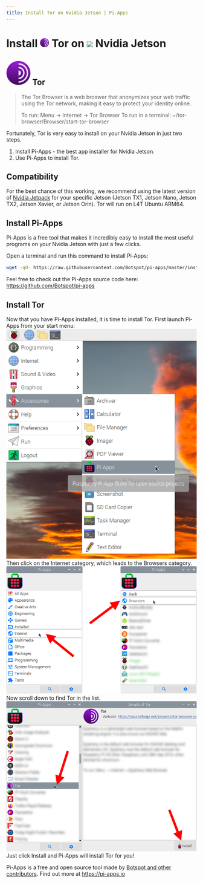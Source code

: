 ```yaml
---
title: Install Tor on Nvidia Jetson | Pi-Apps
---
```

<div class="simple-install-content content">

# Install <img src="/img/app-icons/Tor/icon-64.png" height=24> Tor on <img src=https://assets.nvidiagrid.net/favicon.ico height=24> Nvidia Jetson

## <img src="/img/app-icons/Tor/icon-64.png"> Tor
> The Tor Browser is a web broswer that anonymizes your web traffic using the Tor network, making it easy to protect your identity online.
> 
> To run: Menu -> Internet -> Tor Browser
> To run in a terminal: ~/tor-browser/Browser/start-tor-browser

Fortunately, Tor is very easy to install on your Nvidia Jetson in just two steps.
1. Install Pi-Apps - the best app installer for Nvidia Jetson.
2. Use Pi-Apps to install Tor.
</div>
<div class="simple-install-content content">

## Compatibility
For the best chance of this working, we recommend using the latest version of [Nvidia Jetpack](https://developer.nvidia.com/embedded/jetpack-archive) for your specific Jetson (Jetson TX1, Jetson Nano, Jetson TX2, Jetson Xavier, or Jetson Orin).
Tor will run on L4T Ubuntu ARM64.
</div>
<div class="simple-install-content content">

## Install Pi-Apps

Pi-Apps is a free tool that makes it incredibly easy to install the most useful programs on your Nvidia Jetson with just a few clicks.

Open a terminal and run this command to install Pi-Apps:
```bash
wget -qO- https://raw.githubusercontent.com/Botspot/pi-apps/master/install | bash
```
Feel free to check out the Pi-Apps source code here: https://github.com/Botspot/pi-apps
</div>
<div class="simple-install-content content">

## Install Tor

Now that you have Pi-Apps installed, it is time to install Tor.
First launch Pi-Apps from your start menu:
<img src="/img/start-menu.png">
Then click on the Internet category, which leads to the Browsers category.
<img src="/img/category-selections/Browsers.png">
Now scroll down to find Tor in the list.
<img src="/img/app-icons/Tor/app-selection.png">
Just click Install and Pi-Apps will install Tor for you!
</div>
<div class="simple-install-content content">

Pi-Apps is a free and open source tool made by [Botspot and other contributors](/about/#contributors). Find out more at https://pi-apps.io
</div>
